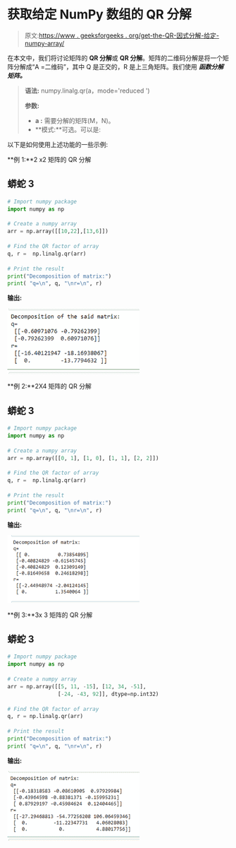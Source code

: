 # 获取给定 NumPy 数组的 QR 分解

> 原文:[https://www . geeksforgeeks . org/get-the-QR-因式分解-给定-numpy-array/](https://www.geeksforgeeks.org/get-the-qr-factorization-of-a-given-numpy-array/)

在本文中，我们将讨论矩阵的 **QR 分解**或 **QR 分解**。矩阵的二维码分解是将一个矩阵分解成“A =二维码”，其中 Q 是正交的，R 是上三角矩阵。我们使用 ***函数分解矩阵。***

> **语法:** numpy.linalg.qr(a，mode='reduced ')
> 
> **参数:**
> 
> *   **a :** 需要分解的矩阵(M，N)。
> *   **模式:**可选。可以是:

以下是如何使用上述功能的一些示例:

**例 1:**2 x2 矩阵的 QR 分解

## 蟒蛇 3

```py
# Import numpy package
import numpy as np

# Create a numpy array 
arr = np.array([[10,22],[13,6]])

# Find the QR factor of array
q, r =  np.linalg.qr(arr)

# Print the result
print("Decomposition of matrix:")
print( "q=\n", q, "\nr=\n", r)
```

**输出:**

![](img/869ebe3a54512a07a8f68ad1033fbde1.png)

**例 2:**2X4 矩阵的 QR 分解

## 蟒蛇 3

```py
# Import numpy package
import numpy as np

# Create a numpy array 
arr = np.array([[0, 1], [1, 0], [1, 1], [2, 2]])

# Find the QR factor of array
q, r =  np.linalg.qr(arr)

# Print the result
print("Decomposition of matrix:")
print( "q=\n", q, "\nr=\n", r)
```

**输出:**

![](img/e970cdc7f51743f538ef5a9adcfc33f9.png)

**例 3:**3x 3 矩阵的 QR 分解

## 蟒蛇 3

```py
# Import numpy package
import numpy as np

# Create a numpy array 
arr = np.array([[5, 11, -15], [12, 34, -51],
                [-24, -43, 92]], dtype=np.int32)

# Find the QR factor of array
q, r = np.linalg.qr(arr)

# Print the result
print("Decomposition of matrix:")
print( "q=\n", q, "\nr=\n", r)
```

**输出:**

![](img/3f91fd90a3ffe8434c1a71847a4810c2.png)